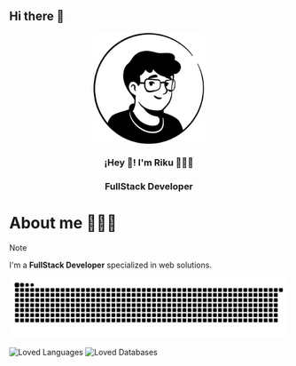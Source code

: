 ## Hi there 👋
<p align="center" width="300">
   <img align="center" width="200" src="https://github.com/IRikune/IRikune/blob/main/assets/riku.webp" />
   <h3 align="center">¡Hey 👋! I'm Riku 👨🏻‍💻</h3>
   <h3 align="center">FullStack Developer</h3>
</p>

# About me 🧑🏻‍💻

>[!Note]
> I'm a **FullStack Developer** specialized in web solutions.

<p align = "center">
	<img src = "https://github.com/7oSkaaa/7oSkaaa/blob/output/github-contribution-grid-snake.svg?" alt = "Snake Game"/>
</p>

<img src="https://github-readme-tech-stack.vercel.app/api/cards?title=Loved+Languages&align=center&titleAlign=center&lineCount=1&theme=monokai&bg=%23282C34&badge=%2321252B&border=%2321252B&titleColor=%2343A3EF&line1=javascript%2CJavascript%2Cf7df1e%3Btypescript%2CTypescript%2C3178c6%3B" alt="Loved Languages" />

<img src="https://github-readme-tech-stack.vercel.app/api/cards?title=Loved+Databases&align=center&titleAlign=center&fontFamily=Nunito&lineCount=1&theme=monokai&bg=%23272822&badge=%231D1E19&border=%231D1E19&titleColor=%2379D62E&line1=redis%2Credis%2Cffffff%3Bmysql%2Cmysql%2Cffffff%3Bmongodb%2Cmongodb%2C13aa52%3Bpostgresql%2Cpostgresql%2C336791%3B" alt="Loved Databases" />
